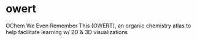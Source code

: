 # owert
OChem We Even Remember This (OWERT), an organic chemistry atlas to help facilitate learning w/ 2D &amp; 3D visualizations
